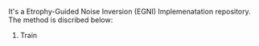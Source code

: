 It's a Etrophy-Guided Noise Inversion (EGNI) Implemenatation repository. The method is discribed below:

1. Train 